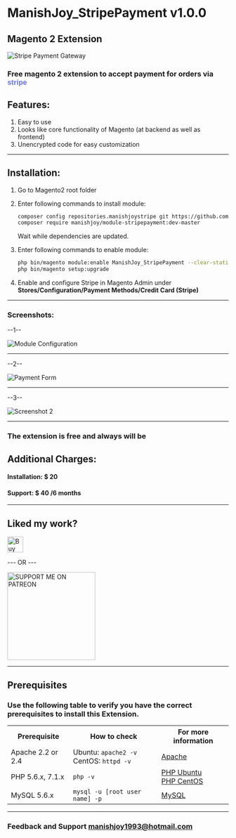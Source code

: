 # ManishJoy_StripePayment v1.0.0
## Magento 2 Extension

<img src="https://i.ibb.co/HTSydkJ/Stripe-logo-blue.png" alt="Stripe Payment Gateway" title="Stripe Payment Gateway" style="max-width:500px" />

### Free magento 2 extension to accept payment for orders via <span style="color: #6772e5;font-family: Arial, Helvetica, sans-serif;">stripe</span>

## Features:
1. Easy to use
2. Looks like core functionality of Magento (at backend as well as frontend)
3. Unencrypted code for easy customization

___________________________________________________________________________________________________

## Installation:
1. Go to Magento2 root folder

2. Enter following commands to install module:

    ```bash
    composer config repositories.manishjoystripe git https://github.com/manishjoy/stripepayment-m2.git
    composer require manishjoy/module-stripepayment:dev-master
    ```
   Wait while dependencies are updated.

3. Enter following commands to enable module:

    ```bash
    php bin/magento module:enable ManishJoy_StripePayment --clear-static-content
    php bin/magento setup:upgrade
    ```
4. Enable and configure Stripe in Magento Admin under **Stores/Configuration/Payment Methods/Credit Card (Stripe)**

___________________________________________________________________________________________________

### Screenshots:

--1--

<img src="https://i.ibb.co/n1fqVq3/Configuration-Settings.png" alt="Module Configuration" title="Module COnfiguration">

___________________________________________________________________________________________________

--2--

<img src="https://i.ibb.co/XCzPSQr/Selection-033.png" alt="Payment Form" title="Payment Form">

___________________________________________________________________________________________________

--3--

<img src="https://i.ibb.co/d6yThJ3/Selection-034.png" alt="Screenshot 2" title="Screenshot 3">

___________________________________________________________________________________________________

### The extension is free and always will be

## Additional Charges:
#### Installation: $ 20
#### Support: $ 40 /6 months

___________________________________________________________________________________________________
## Liked my work?

<a href="https://www.paypal.me/manishjoy" rel="nofollow"><img height="36" src="https://manishjoy.github.io/img/coffee-btn-image.png" border="0" alt="Buy Me a Coffee" data-canonical-src="https://manishjoy.github.io/img/coffee-btn-image.png" style="max-width:100%;"></a>

--- OR ---

<a href='https://www.patreon.com/manishjoy' target='_blank'><img src='https://i.ibb.co/rHdTFtj/patreon-btn.jpg' width='200' border='0' alt='SUPPORT ME ON PATREON' /></a>

___________________________________________________________________________________________________
## Prerequisites

### Use the following table to verify you have the correct prerequisites to install this Extension.
<table>
	<tbody>
		<tr>
			<th>Prerequisite</th>
			<th>How to check</th>
			<th>For more information</th>
		</tr>
	<tr>
		<td>Apache 2.2 or 2.4</td>
		<td>Ubuntu: <code>apache2 -v</code><br>
		CentOS: <code>httpd -v</code></td>
		<td><a href="http://devdocs.magento.com/guides/v2.0/install-gde/prereq/apache.html">Apache</a></td>
	</tr>
	<tr>
		<td>PHP 5.6.x, 7.1.x</td>
		<td><code>php -v</code></td>
		<td><a href="http://devdocs.magento.com/guides/v2.0/install-gde/prereq/php-ubuntu.html">PHP Ubuntu</a><br><a href="http://devdocs.magento.com/guides/v2.0/install-gde/prereq/php-centos.html">PHP CentOS</a></td>
	</tr>
	<tr><td>MySQL 5.6.x</td>
	<td><code>mysql -u [root user name] -p</code></td>
	<td><a href="http://devdocs.magento.com/guides/v2.0/install-gde/prereq/mysql.html">MySQL</a></td>
	</tr>
</tbody>
</table>

___________________________________________________________________________________________________
### Feedback and Support <a href="mailto:manishjoy1993@hotmail.com">manishjoy1993@hotmail.com</a>
